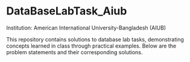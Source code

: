 # DataBaseLabTask_Aiub

Institution: American International University-Bangladesh (AIUB)

This repository contains solutions to database lab tasks, demonstrating concepts learned in class through practical examples. Below are the problem statements and their corresponding solutions.
